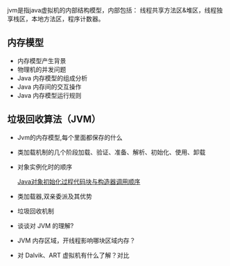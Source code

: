 jvm是指java虚拟机的内部结构模型，内部包括： 线程共享方法区&堆区，线程独享栈区，本地方法区，程序计数器。

## 内存模型

- 内存模型产生背景
- 物理机的并发问题
- Java 内存模型的组成分析
- Java 内存间的交互操作
- Java 内存模型运行规则



## 垃圾回收算法（JVM）

- Jvm的内存模型,每个里面都保存的什么

- 类加载机制的几个阶段加载、验证、准备、解析、初始化、使用、卸载

- 对象实例化时的顺序

  [Java对象初始化过程代码块与构造器调用顺序](https://juejin.cn/post/7134219264961019918)

- 类加载器,双亲委派及其优势

- 垃圾回收机制

- 谈谈对 JVM 的理解?

- JVM 内存区域，开线程影响哪块区域内存？

- 对 Dalvik、ART 虚拟机有什么了解？对比